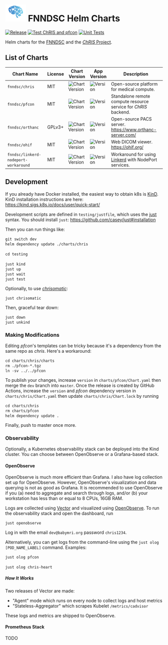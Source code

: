 # ![logo](./charts/chris/logo_chris.png) FNNDSC Helm Charts

[![Release](https://github.com/FNNDSC/charts/actions/workflows/release.yml/badge.svg)](https://github.com/FNNDSC/charts/actions/workflows/release.yml)
[![Test ChRIS and pfcon](https://github.com/FNNDSC/charts/actions/workflows/test-chris.yml/badge.svg)](https://github.com/FNNDSC/charts/actions/workflows/test-chris.yml)
[![Unit Tests](https://github.com/FNNDSC/charts/actions/workflows/test-unit.yml/badge.svg)](https://github.com/FNNDSC/charts/actions/workflows/test-unit.yml)

Helm charts for the [FNNDSC](https://fnndsc.org) and the [_ChRIS_ Project](https://chrisproject.org).

## List of Charts

| Chart Name     | License | Chart Version | App Version | Description |
|----------------|---------|---------------|-------------|-------------|
| `fnndsc/chris` | MIT |![Chart Version](https://img.shields.io/badge/dynamic/yaml?url=https%3A%2F%2Fraw.githubusercontent.com%2FFNNDSC%2Fcharts%2Fmaster%2Fcharts%2Fchris%2FChart.yaml&query=%24.version&label=version) | ![Version](https://img.shields.io/badge/dynamic/yaml?url=https%3A%2F%2Fraw.githubusercontent.com%2FFNNDSC%2Fcharts%2Fmaster%2Fcharts%2Fchris%2FChart.yaml&query=%24.appVersion&label=appVersion) | Open-source platform for medical compute. |
| `fnndsc/pfcon` | MIT | ![Chart Version](https://img.shields.io/badge/dynamic/yaml?url=https%3A%2F%2Fraw.githubusercontent.com%2FFNNDSC%2Fcharts%2Fmaster%2Fcharts%2Fpfcon%2FChart.yaml&query=%24.version&label=version) | ![Version](https://img.shields.io/badge/dynamic/yaml?url=https%3A%2F%2Fraw.githubusercontent.com%2FFNNDSC%2Fcharts%2Fmaster%2Fcharts%2Fpfcon%2FChart.yaml&query=%24.appVersion&label=appVersion) | Standalone remote compute resource service for _ChRIS_ backend. |
| `fnndsc/orthanc` | GPLv3+ | ![Chart Version](https://img.shields.io/badge/dynamic/yaml?url=https%3A%2F%2Fraw.githubusercontent.com%2FFNNDSC%2Fcharts%2Fmaster%2Fcharts%2Forthanc%2FChart.yaml&query=%24.version&label=version) | ![Version](https://img.shields.io/badge/dynamic/yaml?url=https%3A%2F%2Fraw.githubusercontent.com%2FFNNDSC%2Fcharts%2Fmaster%2Fcharts%2Forthanc%2FChart.yaml&query=%24.appVersion&label=appVersion) | Open-source PACS server. https://www.orthanc-server.com/ |
| `fnndsc/ohif` | MIT | ![Chart Version](https://img.shields.io/badge/dynamic/yaml?url=https%3A%2F%2Fraw.githubusercontent.com%2FFNNDSC%2Fcharts%2Fmaster%2Fcharts%2Fohif%2FChart.yaml&query=%24.version&label=version) | ![Version](https://img.shields.io/badge/dynamic/yaml?url=https%3A%2F%2Fraw.githubusercontent.com%2FFNNDSC%2Fcharts%2Fmaster%2Fcharts%2Fohif%2FChart.yaml&query=%24.appVersion&label=appVersion) | Web DICOM viewer. https://ohif.org/ |
| `fnndsc/linkerd-nodeport-workaround` | MIT | ![Chart Version](https://img.shields.io/badge/dynamic/yaml?url=https%3A%2F%2Fraw.githubusercontent.com%2FFNNDSC%2Fcharts%2Fmaster%2Fcharts%2Flinkerd-nodeport-workaround%2FChart.yaml&query=%24.version&label=version) | ![Version](https://img.shields.io/badge/dynamic/yaml?url=https%3A%2F%2Fraw.githubusercontent.com%2FFNNDSC%2Fcharts%2Fmaster%2Fcharts%2Flinkerd-nodeport-workaround%2FChart.yaml&query=%24.appVersion&label=appVersion) | Workaround for using [Linkerd](https://linkerd.io) with NodePort services. |

## Development

If you already have Docker installed, the easiest way to obtain k8s is [KinD](https://kind.sigs.k8s.io/).
KinD installation instructions are here: https://kind.sigs.k8s.io/docs/user/quick-start/

Development scripts are defined in `testing/justfile`, which uses the [just](https://github.com/casey/just) syntax.
You should install `just`: https://github.com/casey/just#installation

Then you can run things like:

```shell
git switch dev
helm dependency update ./charts/chris

cd testing

just kind
just up
just wait
just test
```

Optionally, to use [_chrisomatic_](https://github.com/FNNDSC/chrisomatic):

```shell
just chrisomatic
```

Then, graceful tear down:

```shell
just down
just unkind
```

### Making Modifications

Editing _pfcon_'s templates can be tricky because it's a dependency from the same repo as _chris_.
Here's a workaround:

```shell
cd charts/chris/charts
rm ./pfcon-*.tgz
ln -sv ../../pfcon
```

To publish your changes, increase `version` in `charts/pfcon/Chart.yaml` then merge the `dev`
branch into `master`. Once the release is created by GitHub Actions, increase the `version` and
_pfcon_ dependency version in `charts/chris/Chart.yaml` then update `charts/chris/Chart.lock` by running

```shell
cd charts/chris
rm charts/pfcon
helm dependency update .
```

Finally, push to master once more.

### Observability

Optionally, a Kubernetes observability stack can be deployed into the Kind cluster.
You can choose between OpenObserve or a Grafana-based stack.

#### OpenObserve

OpenObserve is much more efficient than Grafana. I also have log collection set up for OpenObserve.
However, OpenObserve's visualization and data querying is not as good as Grafana. It is recommended
to use OpenObserve if you (a) need to aggregate and search through logs, and/or (b) your workstation
has less than or equal to 8 CPUs, 16GB RAM.

Logs are collected using [Vector](https://vector.dev/) and visualized using [OpenObserve](https://openobserve.ai/).
To run the observability stack and open the dashboard, run

```shell
just openobserve
```

Log in with the email `dev@babymri.org` password `chris1234`.

Alternatively, you can get logs from the command-line using the `just olog [POD_NAME_LABEL]` command.
Examples:

```shell
just olog pfcon

just olog chris-heart
```

##### How It Works

Two releases of Vector are made:

- "Agent" mode which runs on every node to collect logs and host metrics
- "Stateless-Aggregator" which scrapes Kubelet `/metrics/cadvisor`

These logs and metrics are shipped to OpenObserve.

#### Prometheus Stack

TODO
